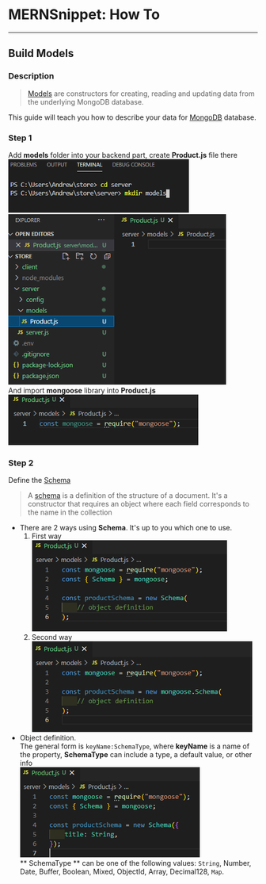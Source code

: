 # MERNSnippet: How To
---
## Build Models

### Description
> [Models](https://mongoosejs.com/docs/models.html) are constructors for creating, reading and updating data from the underlying MongoDB database.<br/>

This guide will teach you how to describe your data for [MongoDB](https://www.mongodb.com/) database.

### Step 1
Add **models** folder into your backend part, create **Product.js** file there<br/>
![1](img/1.png) <br />
![2](img/2.png) <br />
And import **mongoose** library into **Product.js** <br />
![3](img/3.png) <br />

### Step 2
Define the [Schema](https://mongoosejs.com/docs/guide.html#definition)<br>
> A [schema](https://mongoosejs.com/docs/guide.html#definition) is a definition of the structure of a document. It's a constructor that requires an object where each field corresponds to the name in the collection<br/>

- There are 2 ways using **Schema**. It's up to you which one to use. <br />
  1. First way <br />
  ![4](img/4.png) <br />
  2. Second way <br />
  ![5](img/5.png) <br />
- Object definition. <br />
  The general form is `keyName:SchemaType`, where **keyName** is a name of the property, **SchemaType** can include a type, a default value, or other info <br>
  ![6](img/6.png) <br />
  ** SchemaType ** can be one of the following values: `String`, Number, Date, Buffer, Boolean, Mixed, ObjectId, Array, Decimal128, `Map`.
